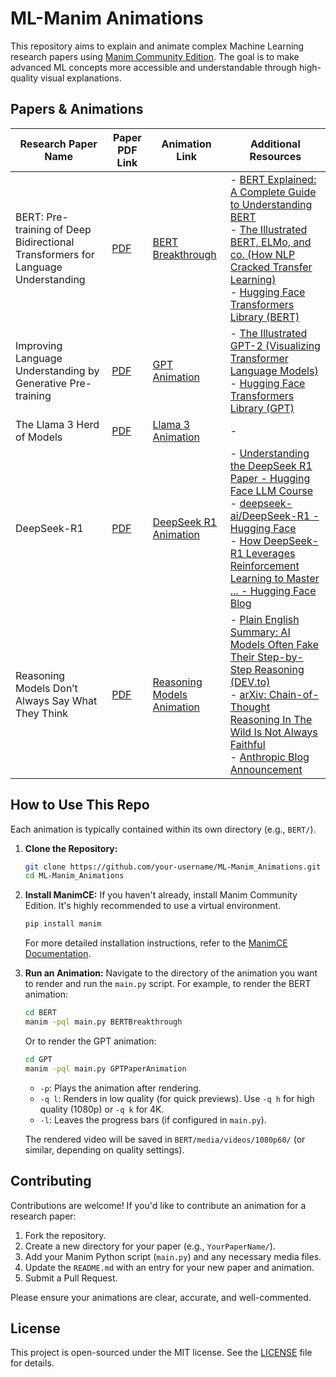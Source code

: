 # ML-Manim Animations

This repository aims to explain and animate complex Machine Learning research papers using [Manim Community Edition](https://www.manim.community/). The goal is to make advanced ML concepts more accessible and understandable through high-quality visual explanations.

## Papers & Animations

| Research Paper Name                                            | Paper PDF Link                             | Animation Link                                 | Additional Resources                                                                                                                                                                                                                                                                                                                                                                                                                                                                                                                 |
|----------------------------------------------------------------|--------------------------------------------|------------------------------------------------|------------------------------------------------------------------------------------------------------------------------------------------------------------------------------------------------------------------------------------------------------------------------------------------------------------------------------------------------------------------------------------------------------------------------------------------------------------------------------------------------------------------------------------|
| BERT: Pre-training of Deep Bidirectional Transformers for Language Understanding | [PDF](https://arxiv.org/pdf/1810.04805) | [BERT Breakthrough](BERT/media/videos/1080p60/BERTBreakthrough.mp4) | - [BERT Explained: A Complete Guide to Understanding BERT](https://towardsdatascience.com/bert-explained-a-complete-guide-with-theory-and-code-implementation-f6153b81177b)<br/>- [The Illustrated BERT, ELMo, and co. (How NLP Cracked Transfer Learning)](https://jalammar.github.io/illustrated-bert/)<br/>- [Hugging Face Transformers Library (BERT)](https://huggingface.co/docs/transformers/model_doc/bert) |
| Improving Language Understanding by Generative Pre-training | [PDF](https://cdn.openai.com/research-covers/language-unsupervised/language_understanding_paper.pdf) | [GPT Animation](GPT/media/videos/1080p60/gpt_paper_animation_720p.mp4) | - [The Illustrated GPT-2 (Visualizing Transformer Language Models)](https://jalammar.github.io/illustrated-gpt2/)<br/>- [Hugging Face Transformers Library (GPT)](https://huggingface.co/docs/transformers/model_doc/gpt) |
| The Llama 3 Herd of Models | [PDF](https://ai.meta.com/research/publications/the-llama-3-herd-of-models/) | [Llama 3 Animation](https://github.com/Kaos599/ML-Manim_Animations/blob/main/Meta%20LLama%203/media/videos/1080p60/llama3_animation.mp4) | - |
| DeepSeek-R1 | [PDF](https://arxiv.org/pdf/2501.12948) | [DeepSeek R1 Animation](https://github.com/Kaos599/ML-Manim_Animations/blob/main/Deepseek%20R1/media/videos/1080p60/deepseek_r1.mp4) | - [Understanding the DeepSeek R1 Paper - Hugging Face LLM Course](https://huggingface.co/learn/llm-course/en/chapter12/3)<br/>- [deepseek-ai/DeepSeek-R1 - Hugging Face](https://huggingface.co/deepseek-ai/DeepSeek-R1)<br/>- [How DeepSeek-R1 Leverages Reinforcement Learning to Master ... - Hugging Face Blog](https://huggingface.co/blog/NormalUhr/deepseek-r1-explained) |
| Reasoning Models Don’t Always Say What They Think | [PDF](https://assets.anthropic.com/m/71876fabef0f0ed4/original/reasoning_models_paper.pdf) | [Reasoning Models Animation](Reasoning%20Models%20Don%27t%20Always%20Say%20What%20They%20Think/media/videos/1080p60/Reasoning_models_anthropic.mp4) | - [Plain English Summary: AI Models Often Fake Their Step-by-Step Reasoning (DEV.to)](https://dev.to/mikeyoung44/ai-models-often-fake-their-step-by-step-reasoning-study-shows-26ij)<br/>- [arXiv: Chain-of-Thought Reasoning In The Wild Is Not Always Faithful](https://arxiv.org/abs/2503.08679)<br/>- [Anthropic Blog Announcement](https://www.linkedin.com/posts/anthropicresearch_reasoning-models-dont-always-say-what-they-activity-7313645821957185538-R4_-) |

## How to Use This Repo

Each animation is typically contained within its own directory (e.g., `BERT/`).

1.  **Clone the Repository:**
    ```bash
    git clone https://github.com/your-username/ML-Manim_Animations.git
    cd ML-Manim_Animations
    ```

2.  **Install ManimCE:**
    If you haven't already, install Manim Community Edition. It's highly recommended to use a virtual environment.
    ```bash
    pip install manim
    ```
    For more detailed installation instructions, refer to the [ManimCE Documentation](https://www.manim.community/en/stable/installation.html).

3.  **Run an Animation:**
    Navigate to the directory of the animation you want to render and run the `main.py` script.
    For example, to render the BERT animation:
    ```bash
    cd BERT
    manim -pql main.py BERTBreakthrough
    ```
    Or to render the GPT animation:
    ```bash
    cd GPT
    manim -pql main.py GPTPaperAnimation
    ```
    *   `-p`: Plays the animation after rendering.
    *   `-q l`: Renders in low quality (for quick previews). Use `-q h` for high quality (1080p) or `-q k` for 4K.
    *   `-l`: Leaves the progress bars (if configured in `main.py`).

    The rendered video will be saved in `BERT/media/videos/1080p60/` (or similar, depending on quality settings).

## Contributing 

Contributions are welcome! If you'd like to contribute an animation for a research paper:

1.  Fork the repository.
2.  Create a new directory for your paper (e.g., `YourPaperName/`).
3.  Add your Manim Python script (`main.py`) and any necessary media files.
4.  Update the `README.md` with an entry for your new paper and animation.
5.  Submit a Pull Request.

Please ensure your animations are clear, accurate, and well-commented.

## License

This project is open-sourced under the MIT license. See the [LICENSE](LICENSE) file for details. 
